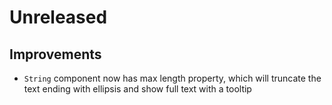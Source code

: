 # Unreleased

## Improvements

- `String` component now has max length property, which will truncate the 
  text ending with ellipsis and show full text with a tooltip